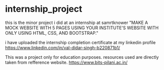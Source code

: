 # internship_project
this is the minor project i did at an internship at samrtknower
"MAKE A MOCK WEBSITE WITH 5 PAGES USING YOUR INSTITUTE'S WEBSITE WITH ONLY USING HTML, CSS, AND BOOTSTRAP."

i have uploaded the internship completion certificate at my linkedin profile
https://www.linkedin.com/in/val-didar-singh-b220871b1/

This was a project only for education purposes. resources used are directly taken from refference website. 
https://www.bits-pilani.ac.in/

